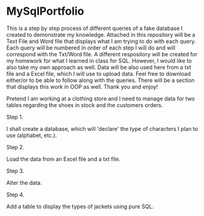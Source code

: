 # MySqlPortfolio
This is a step by step process of different queries of a fake database I created to demonstrate my knowledge.  Attached in this repository will be a Text File and Word file that displays what I am trying to do with each query.  Each query will be numbered in order of each step I will do and will correspond with the Txt/Word file.  A different respository will be created for my homework for what I learned in class for SQL.  However, I would like to also take my own approach as well.  Data will be also used here from a txt file and a Excel file, which I will use to upload data.  Feel free to download either/or to be able to follow along with the queries.  There will be a section that displays this work in OOP as well.  Thank you and enjoy!

Pretend I am working at a clothing store and I need to manage data for two tables regarding the shoes in stock and the customers orders. 

Step 1.

I shall create a database, which will 'declare' the type of characters I plan to use (alphabet, etc.). 

Step 2.

Load the data from an Excel file and a txt file.

Step 3.

Alter the data.

Step 4.

Add a table to display the types of jackets using pure SQL.  
